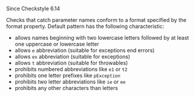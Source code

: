Since Checkstyle 6.14

Checks that catch parameter names conform to a format specified by the format property. Default pattern has the following characteristic:

 *  allows names beginning with two lowercase letters followed by at least one uppercase or lowercase letter
 *  allows `e` abbreviation (suitable for exceptions end errors)
 *  allows `ex` abbreviation (suitable for exceptions)
 *  allows `t` abbreviation (suitable for throwables)
 *  prohibits numbered abbreviations like `e1` or `t2`
 *  prohibits one letter prefixes like `pException`
 *  prohibits two letter abbreviations like `ie` or `ee`
 *  prohibits any other characters than letters